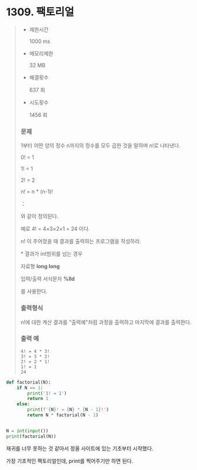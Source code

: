 # 1309. 팩토리얼

>  
>
> - 제한시간
>
>   1000 ms  
>
>  
>
> - 메모리제한
>
>   32 MB  
>
>  
>
> - 해결횟수
>
>   637 회  
>
>  
>
> - 시도횟수
>
>   1456 회  
>
> ### 문제
>
> 1부터 어떤 양의 정수 n까지의 정수를 모두 곱한 것을 말하며 n!로 나타낸다.
>
> 
>
> 0! = 1
>
> 1! = 1
>
> 2! = 2
>
> n! = n * (n-1)!
>
> ：
>
> 와 같이 정의된다.
>
>  
>
> 예로 4! = 4×3×2×1 = 24 이다.
>
>  
>
> n! 이 주어졌을 때 결과를 출력하는 프로그램을 작성하라.
>
>  
>
> \* 결과가 int범위를 넘는 경우 
>
> 자료형 **long long** 
>
> 입력/출력 서식문자 **%lld** 
>
> 를 사용한다.
>
> 
>
> ### 출력형식
>
> n!에 대한 계산 결과를 "출력예"처럼 과정을 출력하고 마지막에 결과를 출력한다.
>
> 
>
> ### 출력 예
>
> ```
> 4! = 4 * 3!
> 3! = 3 * 2!
> 2! = 2 * 1!
> 1! = 1
> 24
> ```

```python
def factorial(N):
    if N == 1:
        print('1! = 1')
        return 1
    else:
        print(f'{N}! = {N} * {N - 1}!')
        return N * factorial(N - 1)


N = int(input())
print(factorial(N))
```

재귀를 너무 못하는 것 같아서 정올 사이트에 있는 기초부터 시작했다.

가장 기초적인 팩토리얼인데, print를 찍어주기만 하면 된다.

